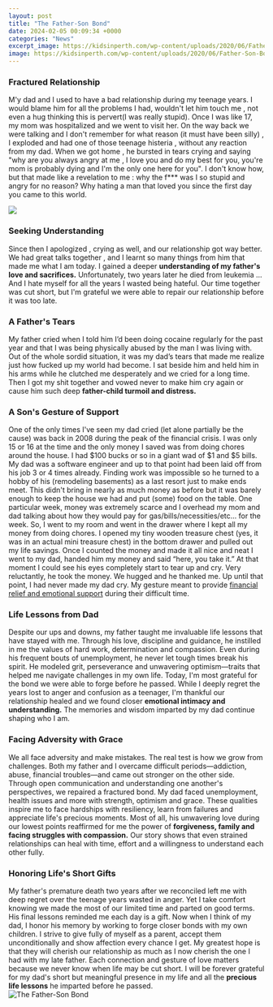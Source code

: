 ```yaml
---
layout: post
title: "The Father-Son Bond"
date: 2024-02-05 00:09:34 +0000
categories: "News"
excerpt_image: https://kidsinperth.com/wp-content/uploads/2020/06/Father-Son-Bonding-1024x682.jpg
image: https://kidsinperth.com/wp-content/uploads/2020/06/Father-Son-Bonding-1024x682.jpg
---
```


### Fractured Relationship
M'y dad and I used to have a bad relationship during my teenage years. I would blame him for all the problems I had, wouldn't let him touch me , not even a hug thinking this is pervert(I was really stupid). Once I was like 17, my mom was hospitalized and we went to visit her. On the way back we were talking and I don't remember for what reason (it must have been silly) , I exploded and had one of those teenage histeria , without any reaction from my dad. When we got home , he bursted in tears crying and saying "why are you always angry at me , I love you and do my best for you, you're mom is probably dying and I'm the only one here for you". I don't know how, but that made like a revelation to me : why the f*** was I so stupid and angry for no reason? Why hating a man that loved you since the first day you came to this world.

![](https://childinsider.com/wp-content/uploads/2018/07/father-and-son-bonding-quotes-1.jpg)
### Seeking Understanding
Since then I apologized , crying as well, and our relationship got way better. We had great talks together , and I learnt so many things from him that made me what I am today. I gained a deeper **understanding of my father's love and sacrifices.** Unfortunately, two years later he died from leukemia ... And I hate myself for all the years I wasted being hateful. Our time together was cut short, but I'm grateful we were able to repair our relationship before it was too late.
### A Father's Tears
My father cried when I told him I’d been doing cocaine regularly for the past year and that I was being physically abused by the man I was living with. Out of the whole sordid situation, it was my dad’s tears that made me realize just how fucked up my world had become. I sat beside him and held him in his arms while he clutched me desperately and we cried for a long time. Then I got my shit together and vowed never to make him cry again or cause him such deep **father-child turmoil and distress.** 
### A Son's Gesture of Support  
One of the only times I've seen my dad cried (let alone partially be the cause) was back in 2008 during the peak of the financial crisis. I was only 15 or 16 at the time and the only money I saved was from doing chores around the house. I had $100 bucks or so in a giant wad of $1 and $5 bills. My dad was a software engineer and up to that point had been laid off from his job 3 or 4 times already. Finding work was impossible so he turned to a hobby of his (remodeling basements) as a last resort just to make ends meet. This didn't bring in nearly as much money as before but it was barely enough to keep the house we had and put (some) food on the table. One particular week, money was extremely scarce and I overhead my mom and dad talking about how they would pay for gas/bills/necessities/etc... for the week. So, I went to my room and went in the drawer where I kept all my money from doing chores. I opened my tiny wooden treasure chest (yes, it was in an actual mini treasure chest) in the bottom drawer and pulled out my life savings. Once I counted the money and made it all nice and neat I went to my dad, handed him my money and said “here, you take it.” At that moment I could see his eyes completely start to tear up and cry. Very reluctantly, he took the money. We hugged and he thanked me. Up until that point, I had never made my dad cry. My gesture meant to provide [financial relief and emotional support](https://yt.io.vn/collection/aliff) during their difficult time.
### Life Lessons from Dad  
Despite our ups and downs, my father taught me invaluable life lessons that have stayed with me. Through his love, discipline and guidance, he instilled in me the values of hard work, determination and compassion. Even during his frequent bouts of unemployment, he never let tough times break his spirit. He modeled grit, perseverance and unwavering optimism—traits that helped me navigate challenges in my own life. Today, I'm most grateful for the bond we were able to forge before he passed. While I deeply regret the years lost to anger and confusion as a teenager, I'm thankful our relationship healed and we found closer **emotional intimacy and understanding.** The memories and wisdom imparted by my dad continue shaping who I am.
### Facing Adversity with Grace
We all face adversity and make mistakes. The real test is how we grow from challenges. Both my father and I overcame difficult periods—addiction, abuse, financial troubles—and came out stronger on the other side. Through open communication and understanding one another's perspectives, we repaired a fractured bond. My dad faced unemployment, health issues and more with strength, optimism and grace. These qualities inspire me to face hardships with resiliency, learn from failures and appreciate life's precious moments. Most of all, his unwavering love during our lowest points reaffirmed for me the power of **forgiveness, family and facing struggles with compassion.** Our story shows that even strained relationships can heal with time, effort and a willingness to understand each other fully.
### Honoring Life's Short Gifts
My father's premature death two years after we reconciled left me with deep regret over the teenage years wasted in anger. Yet I take comfort knowing we made the most of our limited time and parted on good terms. His final lessons reminded me each day is a gift. Now when I think of my dad, I honor his memory by working to forge closer bonds with my own children. I strive to give fully of myself as a parent, accept them unconditionally and show affection every chance I get. My greatest hope is that they will cherish our relationship as much as I now cherish the one I had with my late father. Each connection and gesture of love matters because we never know when life may be cut short. I will be forever grateful for my dad's short but meaningful presence in my life and all the **precious life lessons** he imparted before he passed.       
![The Father-Son Bond](https://kidsinperth.com/wp-content/uploads/2020/06/Father-Son-Bonding-1024x682.jpg)